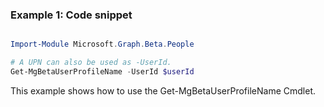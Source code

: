 ### Example 1: Code snippet

```powershell

Import-Module Microsoft.Graph.Beta.People

# A UPN can also be used as -UserId.
Get-MgBetaUserProfileName -UserId $userId

```
This example shows how to use the Get-MgBetaUserProfileName Cmdlet.

